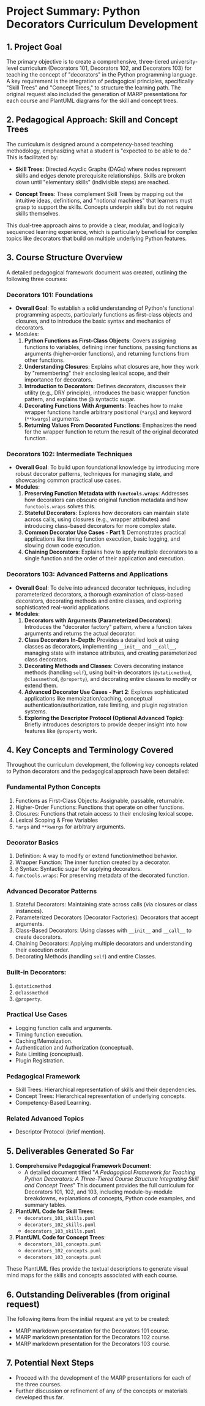 # Project Summary: Python Decorators Curriculum Development

## 1. Project Goal

The primary objective is to create a comprehensive, three-tiered university-level curriculum (Decorators 101, Decorators 102, and Decorators 103) for teaching the concept of "decorators" in the Python programming language. A key requirement is the integration of pedagogical principles, specifically "Skill Trees" and "Concept Trees," to structure the learning path. The original request also included the generation of MARP presentations for each course and PlantUML diagrams for the skill and concept trees.

## 2. Pedagogical Approach: Skill and Concept Trees

The curriculum is designed around a competency-based teaching methodology, emphasizing what a student is "expected to be able to do."  This is facilitated by:

* **Skill Trees**: Directed Acyclic Graphs (DAGs) where nodes represent skills and edges denote prerequisite relationships. Skills are broken down until "elementary skills" (indivisible steps) are reached.

* **Concept Trees**: These complement Skill Trees by mapping out the intuitive ideas, definitions, and "notional machines" that learners must grasp to support the skills. Concepts underpin skills but do not require skills themselves.

This dual-tree approach aims to provide a clear, modular, and logically sequenced learning experience, which is particularly beneficial for complex topics like decorators that build on multiple underlying Python features.

## 3. Course Structure Overview

A detailed pedagogical framework document was created, outlining the following three courses:

### Decorators 101: Foundations

* **Overall Goal**: To establish a solid understanding of Python's functional programming aspects, particularly functions as first-class objects and closures, and to introduce the basic syntax and mechanics of decorators.
* Modules:
    1. **Python Functions as First-Class Objects**: Covers assigning functions to variables, defining inner functions, passing functions as arguments (higher-order functions), and returning functions from other functions.
    1. **Understanding Closures**: Explains what closures are, how they work by "remembering" their enclosing lexical scope, and their importance for decorators.
    1. **Introduction to Decorators**: Defines decorators, discusses their utility (e.g., DRY principle), introduces the basic wrapper function pattern, and explains the @ syntactic sugar.
    1. **Decorating Functions With Arguments**: Teaches how to make wrapper functions handle arbitrary positional (`*args`) and keyword (`**kwargs`) arguments.
    1. **Returning Values From Decorated Functions**: Emphasizes the need for the wrapper function to return the result of the original decorated function.

### Decorators 102: Intermediate Techniques

* **Overall Goal**: To build upon foundational knowledge by introducing more robust decorator patterns, techniques for managing state, and showcasing common practical use cases.
* **Modules**:
    1. **Preserving Function Metadata with `functools.wraps`**: Addresses how decorators can obscure original function metadata and how `functools.wraps` solves this.
    1. **Stateful Decorators**: Explores how decorators can maintain state across calls, using closures (e.g., wrapper attributes) and introducing class-based decorators for more complex state.
    1. **Common Decorator Use Cases - Part 1**: Demonstrates practical applications like timing function execution, basic logging, and slowing down code execution.
    1. **Chaining Decorators**: Explains how to apply multiple decorators to a single function and the order of their application and execution.

### Decorators 103: Advanced Patterns and Applications

* **Overall Goal**: To delve into advanced decorator techniques, including parameterized decorators, a thorough examination of class-based decorators, decorating methods and entire classes, and exploring sophisticated real-world applications.
* **Modules**:
    1. **Decorators with Arguments (Parameterized Decorators)**: Introduces the "decorator factory" pattern, where a function takes arguments and returns the actual decorator.
    1. **Class Decorators In-Depth**: Provides a detailed look at using classes as decorators, implementing `__init__` and `__call__`, managing state with instance attributes, and creating parameterized class decorators.
    1. **Decorating Methods and Classes**: Covers decorating instance methods (handling `self`), using built-in decorators (`@staticmethod`, `@classmethod`, `@property`), and decorating entire classes to modify or extend them.
    1. **Advanced Decorator Use Cases - Part 2**: Explores sophisticated applications like memoization/caching, conceptual authentication/authorization, rate limiting, and plugin registration systems.
    1. **Exploring the Descriptor Protocol (Optional Advanced Topic)**: Briefly introduces descriptors to provide deeper insight into how features like `@property` work.

## 4. Key Concepts and Terminology Covered

Throughout the curriculum development, the following key concepts related to Python decorators and the pedagogical approach have been detailed:

### Fundamental Python Concepts
  1. Functions as First-Class Objects: Assignable, passable, returnable.
  1. Higher-Order Functions: Functions that operate on other functions.
  1. Closures: Functions that retain access to their enclosing lexical scope.
  1. Lexical Scoping & Free Variables
  1. `*args` and `**kwargs` for arbitrary arguments.

### Decorator Basics
  1. Definition: A way to modify or extend function/method behavior.
  1. Wrapper Function: The inner function created by a decorator.
  1. `@` Syntax: Syntactic sugar for applying decorators.
  1. `functools.wraps`: For preserving metadata of the decorated function.

### Advanced Decorator Patterns
  1. Stateful Decorators: Maintaining state across calls (via closures or class instances).
  1. Parameterized Decorators (Decorator Factories): Decorators that accept arguments.
  1. Class-Based Decorators: Using classes with `__init__` and `__call__` to create decorators.
  1. Chaining Decorators: Applying multiple decorators and understanding their execution order.
  1. Decorating Methods (handling `self`) and entire Classes.

### Built-in Decorators:
 1. `@staticmethod`
 1. `@classmethod`
 1. `@property`.

### Practical Use Cases
  * Logging function calls and arguments.
  * Timing function execution.
  * Caching/Memoization.
  * Authentication and Authorization (conceptual).
  * Rate Limiting (conceptual).
  * Plugin Registration.

### Pedagogical Framework
  * Skill Trees: Hierarchical representation of skills and their dependencies.
  * Concept Trees: Hierarchical representation of underlying concepts.
  * Competency-Based Learning.

### Related Advanced Topics
  * Descriptor Protocol (brief mention).

## 5. Deliverables Generated So Far

1. **Comprehensive Pedagogical Framework Document**:
    * A detailed document titled "*A Pedagogical Framework for Teaching Python Decorators: A Three-Tiered Course Structure Integrating Skill and Concept Trees*" This document provides the full curriculum for Decorators 101, 102, and 103, including module-by-module breakdowns, explanations of concepts, Python code examples, and summary tables.
1. **PlantUML Code for Skill Trees**:
    * `decorators_101_skills.puml`
    * `decorators_102_skills.puml`
    * `decorators_103_skills.puml`
1. **PlantUML Code for Concept Trees**:
    * `decorators_101_concepts.puml`
    * `decorators_102_concepts.puml`
    * `decorators_103_concepts.puml`

These PlantUML files provide the textual descriptions to generate visual mind maps for the skills and concepts associated with each course.

## 6. Outstanding Deliverables (from original request)

The following items from the initial request are yet to be created:

* MARP markdown presentation for the Decorators 101 course.
* MARP markdown presentation for the Decorators 102 course.
* MARP markdown presentation for the Decorators 103 course.

## 7. Potential Next Steps

* Proceed with the development of the MARP presentations for each of the three courses.
* Further discussion or refinement of any of the concepts or materials developed thus far.

